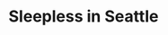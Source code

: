 ---
title: "Sleepless in Seattle"
year: 1993
rating: 2.5
stars: "★★½"
rewatched: false
permalink: "sleepless-in-seattle"
watched_on: 2020-09-12
---